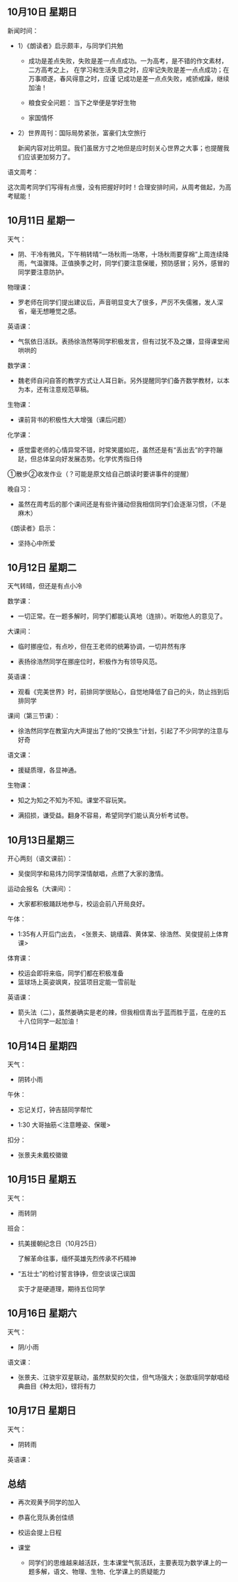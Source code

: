## 10月10日 星期日

新闻时间：

- 1）《朗读者》启示颇丰，与同学们共勉

  - 成功是差点失败，失败是差一点点成功。一为高考，是不错的作文素材，二方高考之上，
    在学习和生活失意之时，应牢记失败是差一点点成功；在万事顺遂，春风得意之时，应谨
    记成功是差一点点失败，戒骄戒躁，继续加油！

  - 粮食安全问题：
    当下之举便是学好生物

  - 家国情怀

- 2）世界周刊：国际局势紧张，富豪们太空旅行

  新闻内容对比明显。我们虽居方寸之地但是应时刻关心世界之大事；也提醒我们应该更加努力了。

语文周考：

这次周考同学们写得有点慢，没有把握好时时！合理安排时间，从周考做起，为高考赋能！

## 10月11日 星期一

天气：

- 阴、干冷有微风，下午稍转晴“一场秋雨一场寒，十场秋雨要穿棉”上周连续降雨，气温骤降。正值换季之时，同学们要注意保暖，预防感冒；另外，感冒的同学要注意防护。

物理课：

- 罗老师在同学们提出建议后，声音明显变大了很多，严厉不失儒雅，发人深省，毫无想睡觉之感。

英语课：

- 气氛依日活跃。表扬徐浩然等同学积极发言，但有过犹不及之嫌，显得课堂闹哄哄的

数学课：

- 魏老师自问自答的教学方式让人耳日新。另外提醒同学们备齐数学教材，以本为本，还有注意规范草稿。

生物课：

- 课前背书的积极性大大增强（课后问题）

化学课：

- 感觉雷老师的心情异常不错，时常笑靥如花，虽然还是有“丢出去”的字符蹦跶，但总体呈向好发展态势。化学优秀指日侍

①散步②收发作业（？可能是原文给自己朗读时要讲事件的提醒）

晚自习：

- 虽然在周考后的那个课间还是有些许骚动但我相信同学们会逐渐习惯，（不是麻木）

《朗读者》启示：

- 坚持心中所爱

## 10月12日 星期二

天气转晴，但还是有点小冷

数学课：

- 一切正常。在一题多解时，同学们都能认真地（连排）。听取他人的意见了。

大课间：

- 临时挪座位，有点吵，但在王老师的统筹协调，一切井然有序

- 表扬徐浩然同学在挪座位时，积极作为有领导风范。


英语课：

- 观看《完美世界》时，前排同学很贴心，自觉地降低了自己的头，防止挡到后排同学

课间（第三节课）：

- 徐浩然同学在教室内大声提出了他的“交换生”计划，引起了不少同学的注意与好奇

语文课：

- 援疑质理，各显神通。

生物课：

- 知之为知之不知为不知。课堂不容玩笑。

- 满招损，谦受益。翻身不容易，希望同学们能认真分析考试卷。

## 10月13日星期三

开心两刻（语文课前）：

- 吴俊同学和易炜力同学深情献唱，点燃了大家的激情。

运动会报名（大课间）：

- 大家都积极踊跃地参与，校运会前八开局良好。

午体：

- 1:35有人开后门出去，
  <张景夫、姚缙霖、黄体棠、徐浩然、吴俊提前上体育课>

体育课：

- 校运会即将来临，同学们都在积极准备
- 篮球场上英姿飒爽，投篮项目定能一雪前耻

英语课：

- 箭头法（二），虽然姜确实是老的辣，但我相信青出于蓝而胜于蓝，在座的五十八位同学一起加油！

## 10月14日 星期四

天气：

- 阴转小雨

午休：

- 忘记关灯，钟吉喆同学帮忙

- 1:30 大哥抽筋＜注意睡姿、保暖>

扣分：

- 张景夫未戴校徽徽

## 10月15日 星期五

天气：

- 雨转阴

班会：

- 抗美援朝纪念日（10月25日）

  了解革命往事，缅怀英雄先烈传承不朽精神

- “五壮士”的检讨誓言铮铮，但空谈误己误国

  实于才是硬道理，期待五位同学

## 10月16日 星期六

天气：

- 阴/小雨

语文课：

- 张景夫、江骁宇双星联动，虽然默契的欠佳，但气场强大；张歆瑶同学献唱经典曲目《种太阳》，铿将有力

## 10月17日 星期日

天气：

- 阴转雨

英语课：

## 总结

- 再次观黄予同学的加入

- 恭喜化竞队勇创佳绩
- 校运会提上日程
- 课堂
  - 同学们的思维越来越活跃，生本课堂气氛活跃，主要表现为数学课上的一题多解，语文、物理、生物、化学课上的质疑能力